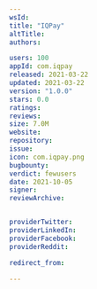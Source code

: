 ```yaml
---
wsId: 
title: "IQPay"
altTitle: 
authors:

users: 100
appId: com.iqpay
released: 2021-03-22
updated: 2021-03-22
version: "1.0.0"
stars: 0.0
ratings: 
reviews: 
size: 7.0M
website: 
repository: 
issue: 
icon: com.iqpay.png
bugbounty: 
verdict: fewusers
date: 2021-10-05
signer: 
reviewArchive:


providerTwitter: 
providerLinkedIn: 
providerFacebook: 
providerReddit: 

redirect_from:

---
```



